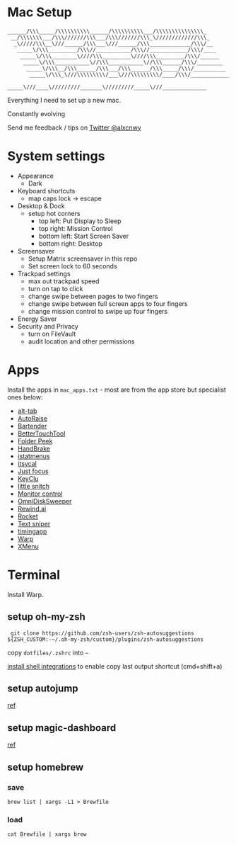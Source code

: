 # Mac Setup

```
______/\\\_____/\\\\\\\\\\______/\\\\\\\\\\___/\\\\\\\\\\\\\\\_        
 __/\\\\\\\___/\\\///////\\\___/\\\///////\\\_\/////////////\\\_       
  _\/////\\\__\///______/\\\___\///______/\\\_____________/\\\/__      
   _____\/\\\_________/\\\//___________/\\\//____________/\\\/____     
    _____\/\\\________\////\\\_________\////\\\_________/\\\/______    
     _____\/\\\___________\//\\\___________\//\\\______/\\\/________   
      _____\/\\\__/\\\______/\\\___/\\\______/\\\_____/\\\/__________  
       _____\/\\\_\///\\\\\\\\\/___\///\\\\\\\\\/____/\\\/____________ 
        _____\///____\/////////_______\/////////_____\///______________
```

Everything I need to set up a new mac.

Constantly evolving

Send me feedback / tips on [Twitter @alxcnwy](https://twitter.com/alxcnwy)

# System settings

* Appearance
	* Dark
* Keyboard shortcuts
	* map caps lock -> escape
* Desktop & Dock
	* setup hot corners
		* top left: Put Display to Sleep
		* top right: Mission Control
		* bottom left: Start Screen Saver
		* bottom right: Desktop
* Screensaver
	* Setup Matrix screensaver in this repo
	* Set screen lock to 60 seconds
* Trackpad settings
	* max out trackpad speed
	* turn on tap to click
	* change swipe between pages to two fingers
	* change swipe between full screen apps to four fingers
	* change mission control to swipe up four fingers
* Energy Saver
* Security and Privacy
	* turn on FileVault
	* audit location and other permissions

# Apps
Install the apps in `mac_apps.txt` - most are from the app store but specialist ones below:
* [alt-tab](https://alt-tab-macos.netlify.app/)
* [AutoRaise](https://github.com/sbmpost/AutoRaise/blob/master/AutoRaise.dmg)
* [Bartender](https://www.macbartender.com/)
* [BetterTouchTool](https://folivora.ai/)
* [Folder Peek](https://apps.apple.com/us/app/folder-peek/id1615988943?mt=12)
* [HandBrake](https://handbrake.fr/)
* [istatmenus](https://bjango.com/mac/istatmenus/)
* [itsycal](https://www.mowglii.com/itsycal/datetime.html)
* [Just focus](https://getjustfocus.com/?ref=just-focus-mac)
* [KeyClu](https://github.com/Anze/KeyCluCask/releases/tag/v0.26)
* [little snitch](https://www.obdev.at/products/littlesnitch/download.html)
* [Monitor control](https://github.com/MonitorControl/MonitorControl)
* [OmniDiskSweeper](https://www.omnigroup.com/more)
* [Rewind.ai](https://www.rewind.ai/)
* [Rocket](https://matthewpalmer.net/rocket/)
* [Text sniper](https://textsniper.app/)
* [timingapp](https://timingapp.com)
* [Warp](https://app.warp.dev/)
* [XMenu](https://www.devontechnologies.com/apps/freeware)

# Terminal

Install Warp.

## setup oh-my-zsh

` git clone https://github.com/zsh-users/zsh-autosuggestions ${ZSH_CUSTOM:-~/.oh-my-zsh/custom}/plugins/zsh-autosuggestions`

copy `dotfiles/.zshrc` into `~`

[install shell integrations](https://itectec.com/superuser/macos-copy-the-output-of-the-last-command-in-iterm2/) to enable copy last output shortcut (cmd+shift+a)

## setup autojump
[ref](https://github.com/wting/autojump)

## setup magic-dashboard
[ref](https://github.com/chrisgrieser/zsh-magic-dashboard)

## setup homebrew

### save
`brew list | xargs -L1 > Brewfile`

### load
`cat Brewfile | xargs brew`